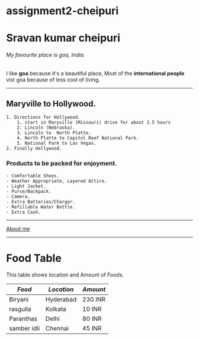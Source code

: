 # assignment2-cheipuri
# Sravan kumar cheipuri
###### My favourite place is goa, India.
 I like **goa** because it's a beautiful place, Most of the **international people** vist goa because of less cost of living.

---
## Maryville to Hollywood.
    1. Directions for Hollywood.
        1. start in Maryville (Missouri) drive for about 2.5 hours
        2. Lincoln (Nebraska).
        3. Lincoln to  North Platte.
        4. North Platte to Capitol Reef National Park.
        5. National Park to Las Vegas.
    2. Finally Hollywood.

 ### Products to be packed for enjoyment.
    - Comfortable Shoes.
    - Weather Appropriate, Layered Attire.
    - Light Jacket.
    - Purse/Backpack.
    - Camera.
    - Extra Batteries/Charger.
    - Refillable Water Bottle.
    - Extra Cash.
---

[About me](AboutMe.md)

---
# Food Table

This table shows location and Amount of Foods.

| *Food*                | *Location*      | *Amount*         |
| -----------------------  | ----------------- | ------------------ |
| Biryani                  | Hyderabad         | 230 INR            |
| rasgulla                 | Kolkata           | 10 INR             |
| Paranthas                | Delhi             | 80 INR             |
| samber idli              | Chennai           | 45 INR             |

